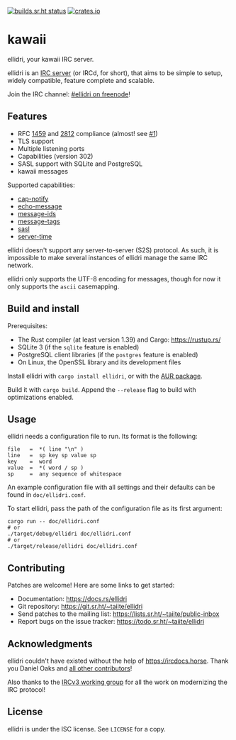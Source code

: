 [![builds.sr.ht status](https://builds.sr.ht/~taiite/ellidri.svg)](https://builds.sr.ht/~taiite/ellidri?)
[![crates.io](https://img.shields.io/crates/v/ellidri.svg)](https://crates.io/crates/ellidri)

# kawaii

ellidri, your kawaii IRC server.

ellidri is an [IRC server][ircd] (or IRCd, for short), that aims to be simple to
setup, widely compatible, feature complete and scalable.

Join the IRC channel: [#ellidri on freenode][irc]!

[ircd]: https://en.wikipedia.org/wiki/IRCd
[v3]: https://ircv3.net/
[irc]: https://webchat.freenode.net/#ellidri


## Features

- RFC [1459][r1] and [2812][r2] compliance (almost! see [#1][i1])
- TLS support
- Multiple listening ports
- Capabilities (version 302)
- SASL support with SQLite and PostgreSQL
- kawaii messages

Supported capabilities:

- [cap-notify](https://ircv3.net/specs/core/capability-negotiation#cap-notify)
- [echo-message](https://ircv3.net/specs/extensions/echo-message-3.2)
- [message-ids](https://ircv3.net/specs/extensions/message-ids)
- [message-tags](https://ircv3.net/specs/extensions/message-tags)
- [sasl](https://ircv3.net/specs/extensions/sasl-3.1)
- [server-time](https://ircv3.net/specs/extensions/server-time-3.2.html)

ellidri doesn't support any server-to-server (S2S) protocol.  As such, it is
impossible to make several instances of ellidri manage the same IRC network.

ellidri only supports the UTF-8 encoding for messages, though for now it only
supports the `ascii` casemapping.

[r1]: https://tools.ietf.org/html/rfc1459
[r2]: https://tools.ietf.org/html/rfc2812
[i1]: https://todo.sr.ht/~taiite/ellidri/1


## Build and install

Prerequisites:

- The Rust compiler (at least version 1.39) and Cargo: <https://rustup.rs/>
- SQLite 3 (if the `sqlite` feature is enabled)
- PostgreSQL client libraries (if the `postgres` feature is enabled)
- On Linux, the OpenSSL library and its development files

Install ellidri with `cargo install ellidri`, or with the [AUR package][aur].

Build it with `cargo build`.  Append the `--release` flag to build with
optimizations enabled.

[aur]: https://aur.archlinux.org/packages/ellidri/


## Usage

ellidri needs a configuration file to run.  Its format is the following:

```
file   =  *( line "\n" )
line   =  sp key sp value sp
key    =  word
value  =  *( word / sp )
sp     =  any sequence of whitespace
```

An example configuration file with all settings and their defaults can be found
in `doc/ellidri.conf`.

To start ellidri, pass the path of the configuration file as its first argument:

```shell
cargo run -- doc/ellidri.conf
# or
./target/debug/ellidri doc/ellidri.conf
# or
./target/release/ellidri doc/ellidri.conf
```


## Contributing

Patches are welcome!  Here are some links to get started:

- Documentation: <https://docs.rs/ellidri>
- Git repository: <https://git.sr.ht/~taiite/ellidri>
- Send patches to the mailing list: <https://lists.sr.ht/~taiite/public-inbox>
- Report bugs on the issue tracker: <https://todo.sr.ht/~taiite/ellidri>


## Acknowledgments

ellidri couldn't have existed without the help of <https://ircdocs.horse>.
Thank you Daniel Oaks and [all other contributors][ac]!

Also thanks to the [IRCv3 working group][i3] for all the work on modernizing
the IRC protocol!

[ac]: https://github.com/ircdocs/modern-irc/graphs/contributors
[i3]: https://ircv3.net/charter


## License

ellidri is under the ISC license.  See `LICENSE` for a copy.
